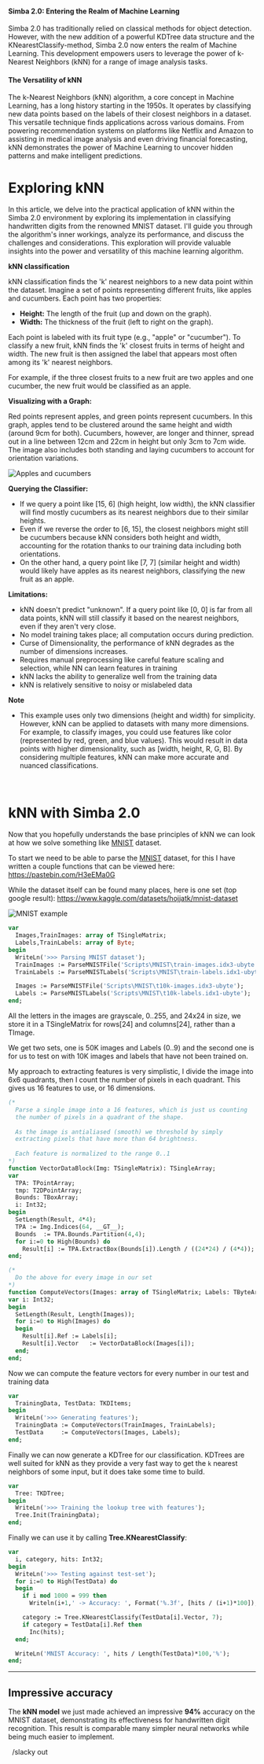 #### Simba 2.0: Entering the Realm of Machine Learning
Simba 2.0 has traditionally relied on classical methods for object detection. However, with the new addition of a powerful KDTree data structure and the KNearestClassify-method, Simba 2.0 now enters the realm of Machine Learning. This development empowers users to leverage the power of k-Nearest Neighbors (kNN) for a range of image analysis tasks. 

#### The Versatility of kNN 
The k-Nearest Neighbors (kNN) algorithm, a core concept in Machine Learning, has a long history starting in the 1950s. It operates by classifying new data points based on the labels of their closest neighbors in a dataset. 
This versatile technique finds applications across various domains. From powering recommendation systems on platforms like Netflix and Amazon to assisting in medical image analysis and even driving financial forecasting, kNN demonstrates the power of Machine Learning to uncover hidden patterns and make intelligent predictions. 

# Exploring kNN
In this article, we delve into the practical application of kNN within the Simba 2.0 environment by exploring its implementation in classifying handwritten digits from the renowned MNIST dataset. I'll guide you through the algorithm's inner workings, analyze its performance, and discuss the challenges and considerations. This exploration will provide valuable insights into the power and versatility of this machine learning algorithm.


**kNN classification**

kNN classification finds the 'k' nearest neighbors to a new data point within the dataset. Imagine a set of points representing different fruits, like apples and cucumbers. Each point has two properties:

-   **Height:** The length of the fruit (up and down on the graph).
-   **Width:** The thickness of the fruit (left to right on the graph).

Each point is labeled with its fruit type (e.g., "apple" or "cucumber"). To classify a new fruit, kNN finds the 'k' closest fruits in terms of height and width. The new fruit is then assigned the label that appears most often among its 'k' nearest neighbors.

For example, if the three closest fruits to a new fruit are two apples and one cucumber, the new fruit would be classified as an apple.

**Visualizing with a Graph:**

Red points represent apples, and green points represent cucumbers. In this graph, apples tend to be clustered around the same height and width (around 9cm for both). Cucumbers, however, are longer and thinner, spread out in a line between 12cm and 22cm in height but only 3cm to 7cm wide. The image also includes both standing and laying cucumbers to account for orientation variations.

![Apples and cucumbers](https://github.com/user-attachments/assets/b5e39ab7-a450-465e-a8c3-45fb4116eb6f)


**Querying the Classifier:**

- If we query a point like [15, 6] (high height, low width), the kNN classifier will find mostly cucumbers as its nearest neighbors due to their similar heights.
- Even if we reverse the order to [6, 15], the closest neighbors might still be cucumbers because kNN considers both height and width, accounting for the rotation thanks to our training data including both orientations.
- On the other hand, a query point like [7, 7] (similar height and width) would likely have apples as its nearest neighbors, classifying the new fruit as an apple.

**Limitations:**

- kNN doesn't predict "unknown". If a query point like [0, 0] is far from all data points, kNN will still classify it based on the nearest neighbors, even if they aren't very close.
- No model training takes place; all computation occurs during prediction.
- Curse of Dimensionality, the performance of kNN degrades as the number of dimensions increases.
- Requires manual preprocessing like careful feature scaling and selection, while NN can learn features in training
- kNN lacks the ability to generalize well from the training data
- kNN is relatively sensitive to noisy or mislabeled data

**Note**

- This example uses only two dimensions (height and width) for simplicity. However, kNN can be applied to datasets with many more dimensions. For example, to classify images, you could use features like color (represented by red, green, and blue values). This would result in data points with higher dimensionality, such as [width, height, R, G, B]. By considering multiple features, kNN can make more accurate and nuanced classifications.

&nbsp;

# kNN with Simba 2.0
Now that you hopefully understands the base principles of kNN we can look at how we solve something like [MNIST](https://yann.lecun.com/exdb/mnist/)  dataset.

To start we need to be able to parse the [MNIST](https://yann.lecun.com/exdb/mnist/) dataset, for this I have written a couple functions that can be viewed here: https://pastebin.com/H3eEMa0G

While the dataset itself can be found many places, here is one set (top google result): https://www.kaggle.com/datasets/hojjatk/mnist-dataset

![MNIST example](https://github.com/user-attachments/assets/47474ea4-36ea-4e40-a4a9-ebfc1a724517)


```pascal
var
  Images,TrainImages: array of TSingleMatrix;
  Labels,TrainLabels: array of Byte;
begin
  WriteLn('>>> Parsing MNIST dataset');
  TrainImages := ParseMNISTFile('Scripts\MNIST\train-images.idx3-ubyte');
  TrainLabels := ParseMNISTLabels('Scripts\MNIST\train-labels.idx1-ubyte');

  Images := ParseMNISTFile('Scripts\MNIST\t10k-images.idx3-ubyte');
  Labels := ParseMNISTLabels('Scripts\MNIST\t10k-labels.idx1-ubyte');
end; 
```

All the letters in the images are grayscale, 0..255, and 24x24 in size, we store it in a TSingleMatrix for rows[24] and columns[24], rather than a TImage. 

We get two sets, one is 50K images and Labels (0..9) and the second one is for us to test on with 10K images and labels that have not been trained on.

My approach to extracting features is very simplistic, I divide the image into 6x6 quadrants, then I count the number of pixels in each quadrant. This gives us 16 features to use, or 16 dimensions. 

```pascal
(*
  Parse a single image into a 16 features, which is just us counting
  the number of pixels in a quadrant of the shape.
  
  As the image is antialiased (smooth) we threshold by simply
  extracting pixels that have more than 64 brightness.
  
  Each feature is normalized to the range 0..1
*) 
function VectorDataBlock(Img: TSingleMatrix): TSingleArray;
var
  TPA: TPointArray;
  tmp: T2DPointArray;
  Bounds: TBoxArray;
  i: Int32;
begin
  SetLength(Result, 4*4);
  TPA := Img.Indices(64, __GT__);
  Bounds  := TPA.Bounds.Partition(4,4);
  for i:=0 to High(Bounds) do
    Result[i] := TPA.ExtractBox(Bounds[i]).Length / ((24*24) / (4*4));
end;

(* 
  Do the above for every image in our set
*)
function ComputeVectors(Images: array of TSingleMatrix; Labels: TByteArray): TKDItems;
var i: Int32;
begin
  SetLength(Result, Length(Images));
  for i:=0 to High(Images) do
  begin
    Result[i].Ref := Labels[i];
    Result[i].Vector   := VectorDataBlock(Images[i]);
  end;
end; 
```

Now we can compute the feature vectors for every number in our test and training data

```pascal
var
  TrainingData, TestData: TKDItems;
begin
  WriteLn('>>> Generating features');
  TrainingData := ComputeVectors(TrainImages, TrainLabels);
  TestData     := ComputeVectors(Images, Labels);
end;  
```

Finally we can now generate a KDTree for our classification. KDTrees are well suited for kNN as they provide a very fast way to get the `k` nearest neighbors of some input, but it does take some time to build.

```pascal
var
  Tree: TKDTree;
begin
  WriteLn('>>> Training the lookup tree with features');
  Tree.Init(TrainingData);
end; 
```

Finally we can use it by calling **Tree.KNearestClassify**:

```pascal
var
  i, category, hits: Int32;
begin
  WriteLn('>>> Testing against test-set');
  for i:=0 to High(TestData) do
  begin
    if i mod 1000 = 999 then
      Writeln(i+1,' -> Accuracy: ', Format('%.3f', [hits / (i+1)*100]),'%');

    category := Tree.KNearestClassify(TestData[i].Vector, 7);
    if category = TestData[i].Ref then
      Inc(hits);
  end;

  WriteLn('MNIST Accuracy: ', hits / Length(TestData)*100,'%');
end; 
```

----

## Impressive accuracy 
The **kNN model** we just made achieved an impressive **94%** accuracy on the MNIST dataset, demonstrating its effectiveness for handwritten digit recognition. This result is comparable many simpler neural networks while being much easier to implement.

&nbsp;
/slacky out
